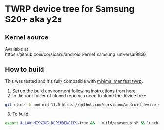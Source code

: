 # TWRP device tree for Samsung S20+ aka y2s

## Kernel source 
Available at https://github.com/corsicanu/android_kernel_samsung_universal9830

## How to build
This was tested and it's fully compatible with [minimal manifest twrp](https://github.com/minimal-manifest-twrp/platform_manifest_twrp_aosp).
1. Set up the build environment following instructions from [here](https://github.com/minimal-manifest-twrp/platform_manifest_twrp_aosp/blob/twrp-11/README.md#getting-started)
2. In the root folder of cloned repo you need to clone the device tree:
```bash
git clone -b android-11.0 https://github.com/corsicanu/android_device_samsung_y2s.git device/samsung/y2s
```
3. To build:
```bash
export ALLOW_MISSING_DEPENDENCIES=true && . build/envsetup.sh && lunch twrp_y2s-eng && mka recoveryimage -j128
```


